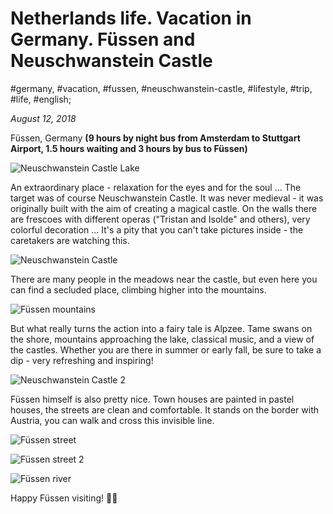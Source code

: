 # Netherlands life. Vacation in Germany. Füssen and Neuschwanstein Castle

#germany, #vacation, #fussen, #neuschwanstein-castle, #lifestyle, #trip, #life, #english;

_August 12, 2018_

Füssen, Germany **(9 hours by night bus from Amsterdam to Stuttgart Airport, 1.5 hours waiting and 3 hours by bus to Füssen)**

![Neuschwanstein Castle Lake](/images/netherlands-life-vacation-in-germany-fussen-and-neuschwanstein-castle/1.jpg "Neuschwanstein Castle Lake")

An extraordinary place - relaxation for the eyes and for the soul ... 
The target was of course Neuschwanstein Castle. It was never medieval - it was originally built with the aim of creating a magical castle. On the walls there are frescoes with different operas ("Tristan and Isolde" and others), very colorful decoration ... It's a pity that you can't take pictures inside - the caretakers are watching this.

![Neuschwanstein Castle](/images/netherlands-life-vacation-in-germany-fussen-and-neuschwanstein-castle/2.jpg "Neuschwanstein Castle")

There are many people in the meadows near the castle, but even here you can find a secluded place, climbing higher into the mountains.

![Füssen mountains](/images/netherlands-life-vacation-in-germany-fussen-and-neuschwanstein-castle/3.jpg "Füssen mountains")

But what really turns the action into a fairy tale is Alpzee. Tame swans on the shore, mountains approaching the lake, classical music, and a view of the castles. Whether you are there in summer or early fall, be sure to take a dip - very refreshing and inspiring!

![Neuschwanstein Castle 2](/images/netherlands-life-vacation-in-germany-fussen-and-neuschwanstein-castle/4.jpg "Neuschwanstein Castle 2")

Füssen himself is also pretty nice. Town houses are painted in pastel houses, the streets are clean and comfortable. It stands on the border with Austria, you can walk and cross this invisible line.

![Füssen street](/images/netherlands-life-vacation-in-germany-fussen-and-neuschwanstein-castle/5.jpg "Füssen street")

![Füssen street 2](/images/netherlands-life-vacation-in-germany-fussen-and-neuschwanstein-castle/7.jpg "Füssen street 2")

![Füssen river](/images/netherlands-life-vacation-in-germany-fussen-and-neuschwanstein-castle/6.jpg "Füssen river")

Happy Füssen visiting! ✌🏼
